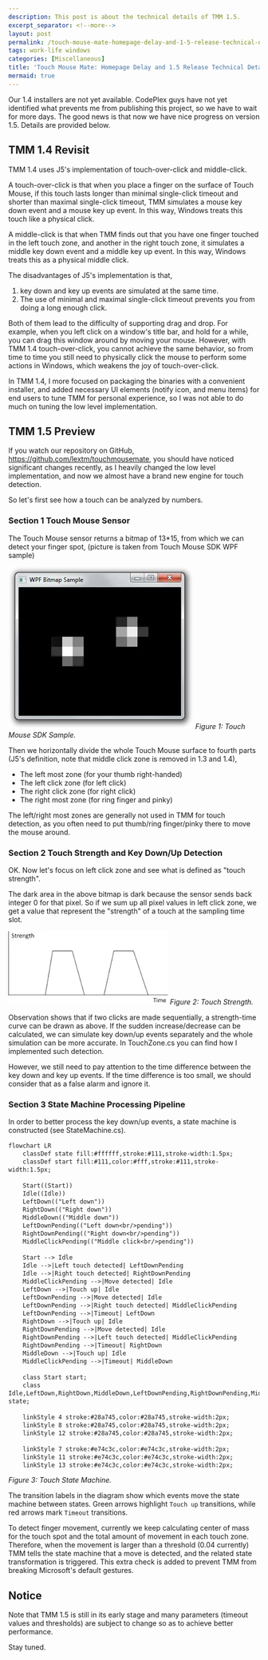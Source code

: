 ```yaml
---
description: This post is about the technical details of TMM 1.5.
excerpt_separator: <!--more-->
layout: post
permalink: /touch-mouse-mate-homepage-delay-and-1-5-release-technical-details-4e0b6c212eeb
tags: work-life windows
categories: [Miscellaneous]
title: 'Touch Mouse Mate: Homepage Delay and 1.5 Release Technical Details'
mermaid: true
---
```

Our 1.4 installers are not yet available. CodePlex guys have not yet identified what prevents me from publishing this project, so we have to wait for more days. The good news is that now we have nice progress on version 1.5. Details are provided below.
<!--more-->

## TMM 1.4 Revisit

TMM 1.4 uses J5's implementation of touch-over-click and middle-click.

A touch-over-click is that when you place a finger on the surface of Touch Mouse, if this touch lasts longer than minimal single-click timeout and shorter than maximal single-click timeout, TMM simulates a mouse key down event and a mouse key up event. In this way, Windows treats this touch like a physical click.

A middle-click is that when TMM finds out that you have one finger touched in the left touch zone, and another in the right touch zone, it simulates a middle key down event and a middle key up event. In this way, Windows treats this as a physical middle click.

The disadvantages of J5's implementation is that,

1. key down and key up events are simulated at the same time.
1. The use of minimal and maximal single-click timeout prevents you from doing a long enough click.

Both of them lead to the difficulty of supporting drag and drop. For example, when you left click on a window's title bar, and hold for a while, you can drag this window around by moving your mouse. However, with TMM 1.4 touch-over-click, you cannot achieve the same behavior, so from time to time you still need to physically click the mouse to perform some actions in Windows, which weakens the joy of touch-over-click.

In TMM 1.4, I more focused on packaging the binaries with a convenient installer, and added necessary UI elements (notify icon, and menu items) for end users to tune TMM for personal experience, so I was not able to do much on tuning the low level implementation.

## TMM 1.5 Preview

If you watch our repository on GitHub, https://github.com/lextm/touchmousemate, you should have noticed significant changes recently, as I heavily changed the low level implementation, and now we almost have a brand new engine for touch detection.

So let's first see how a touch can be analyzed by numbers.

### Section 1 Touch Mouse Sensor

The Touch Mouse sensor returns a bitmap of 13*15, from which we can detect your finger spot, (picture is taken from Touch Mouse SDK WPF sample)

![img-description](/images/touch-mouse-sample.png)
_Figure 1: Touch Mouse SDK Sample._

Then we horizontally divide the whole Touch Mouse surface to fourth parts (J5's definition, note that middle click zone is removed in 1.3 and 1.4),

* The left most zone (for your thumb right-handed)
* The left click zone (for left click)
* The right click zone (for right click)
* The right most zone (for ring finger and pinky)

The left/right most zones are generally not used in TMM for touch detection, as you often need to put thumb/ring finger/pinky there to move the mouse around.

### Section 2 Touch Strength and Key Down/Up Detection

OK. Now let's focus on left click zone and see what is defined as "touch strength".

The dark area in the above bitmap is dark because the sensor sends back integer 0 for that pixel. So if we sum up all pixel values in left click zone, we get a value that represent the "strength" of a touch at the sampling time slot.

![img-description](/images/touch-mouse-strength.png)
_Figure 2: Touch Strength._

Observation shows that if two clicks are made sequentially, a strength-time curve can be drawn as above. If the sudden increase/decrease can be calculated, we can simulate key down/up events separately and the whole simulation can be more accurate. In TouchZone.cs you can find how I implemented such detection.

However, we still need to pay attention to the time difference between the key down and key up events. If the time difference is too small, we should consider that as a false alarm and ignore it.

### Section 3 State Machine Processing Pipeline

In order to better process the key down/up events, a state machine is constructed (see StateMachine.cs).

```mermaid
flowchart LR
    classDef state fill:#ffffff,stroke:#111,stroke-width:1.5px;
    classDef start fill:#111,color:#fff,stroke:#111,stroke-width:1.5px;

    Start((Start))
    Idle((Idle))
    LeftDown(("Left down"))
    RightDown(("Right down"))
    MiddleDown(("Middle down"))
    LeftDownPending(("Left down<br/>pending"))
    RightDownPending(("Right down<br/>pending"))
    MiddleClickPending(("Middle click<br/>pending"))

    Start --> Idle
    Idle -->|Left touch detected| LeftDownPending
    Idle -->|Right touch detected| RightDownPending
    MiddleClickPending -->|Move detected| Idle
    LeftDown -->|Touch up| Idle
    LeftDownPending -->|Move detected| Idle
    LeftDownPending -->|Right touch detected| MiddleClickPending
    LeftDownPending -->|Timeout| LeftDown
    RightDown -->|Touch up| Idle
    RightDownPending -->|Move detected| Idle
    RightDownPending -->|Left touch detected| MiddleClickPending
    RightDownPending -->|Timeout| RightDown
    MiddleDown -->|Touch up| Idle
    MiddleClickPending -->|Timeout| MiddleDown

    class Start start;
    class Idle,LeftDown,RightDown,MiddleDown,LeftDownPending,RightDownPending,MiddleClickPending state;

    linkStyle 4 stroke:#28a745,color:#28a745,stroke-width:2px;
    linkStyle 8 stroke:#28a745,color:#28a745,stroke-width:2px;
    linkStyle 12 stroke:#28a745,color:#28a745,stroke-width:2px;

    linkStyle 7 stroke:#e74c3c,color:#e74c3c,stroke-width:2px;
    linkStyle 11 stroke:#e74c3c,color:#e74c3c,stroke-width:2px;
    linkStyle 13 stroke:#e74c3c,color:#e74c3c,stroke-width:2px;
```
_Figure 3: Touch State Machine._

The transition labels in the diagram show which events move the state machine between states. Green arrows highlight `Touch up` transitions, while red arrows mark `Timeout` transitions.

To detect finger movement, currently we keep calculating center of mass for the touch spot and the total amount of movement in each touch zone. Therefore, when the movement is larger than a threshold (0.04 currently) TMM tells the state machine that a move is detected, and the related state transformation is triggered. This extra check is added to prevent TMM from breaking Microsoft's default gestures.

## Notice

Note that TMM 1.5 is still in its early stage and many parameters (timeout values and thresholds) are subject to change so as to achieve better performance.

Stay tuned.

